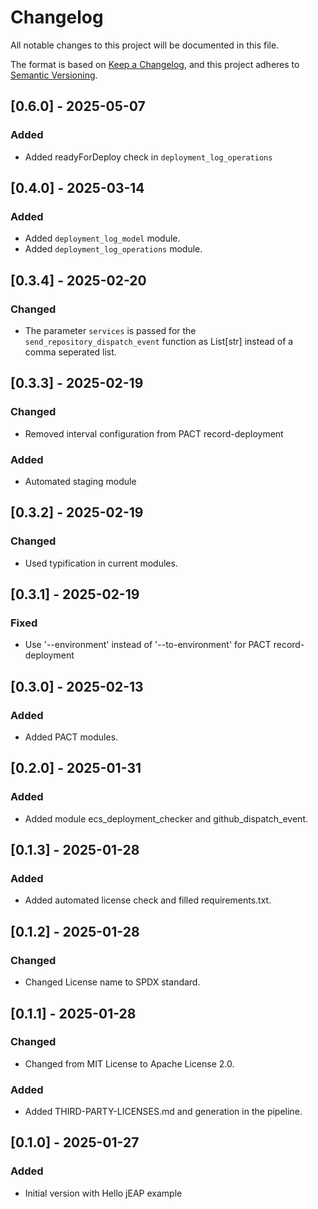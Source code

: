 # Changelog

All notable changes to this project will be documented in this file.

The format is based on [Keep a Changelog](https://keepachangelog.com/en/1.0.0/), and this project adheres
to [Semantic Versioning](https://semver.org/spec/v2.0.0.html).

## [0.6.0] - 2025-05-07

### Added

- Added readyForDeploy check in `deployment_log_operations`

## [0.4.0] - 2025-03-14

### Added

- Added `deployment_log_model` module.
- Added `deployment_log_operations` module.

## [0.3.4] - 2025-02-20

### Changed

- The parameter `services` is passed for the `send_repository_dispatch_event` function as List[str] instead of a comma seperated list.

## [0.3.3] - 2025-02-19

### Changed

- Removed interval configuration from PACT record-deployment

### Added

- Automated staging module

## [0.3.2] - 2025-02-19

### Changed

- Used typification in current modules.

## [0.3.1] - 2025-02-19

### Fixed

- Use '--environment' instead of '--to-environment' for PACT record-deployment

## [0.3.0] - 2025-02-13

### Added

- Added PACT modules. 

## [0.2.0] - 2025-01-31

### Added

- Added module ecs_deployment_checker and github_dispatch_event.

## [0.1.3] - 2025-01-28

### Added

- Added automated license check and filled requirements.txt.

## [0.1.2] - 2025-01-28

### Changed

- Changed License name to SPDX standard.

## [0.1.1] - 2025-01-28

### Changed

- Changed from MIT License to Apache License 2.0.

### Added

- Added THIRD-PARTY-LICENSES.md and generation in the pipeline. 

## [0.1.0] - 2025-01-27

### Added

- Initial version with Hello jEAP example
